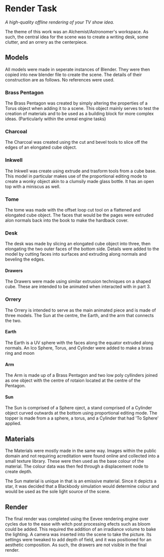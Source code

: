 # Render Task
*A high-quality offline rendering of your TV show idea.* 

The theme of this work was an Alchemist/Astronomer's workspace. As such, the central idea for the scene was to create a writing desk, some clutter, and an orrery as the centerpiece.

## Models
All models were made in seperate instances of Blender. They were then copied into new blender file to create the scene. The details of their construction are as follows. No references were used.

### Brass Pentagon
The Brass Pentagon was created by simply altering the properties of a Torus object when adding it to a scene. This object mainly serves to test the creation of materials and to be used as a building block for more complex ideas. (Particularly within the unreal engine tasks) 

### Charcoal
The Charcoal was created using the cut and bevel tools to slice off the edges of an elongated cube object. 

### Inkwell
The Inkwell was create using extrude and trasform tools from a cube base. This model in particular makes use of the proportional editing mode to create a wonky object akin to a clumsily made glass bottle. It has an open top with a miniscus as well.

### Tome
The tome was made with the offset loop cut tool on a flattened and elongated cube object. The faces that would be the pages were extruded alon normals back into the book to make the hardback cover.

### Desk
The desk was made by slicing an elongated cube object into three, then elongating the two outer faces of the bottom side. Details were added to the model by cutting faces into surfaces and extruding along normals and beveling the edges.

#### Drawers
The Drawers were made using similar extrusion techniques on a shaped cube. These are intended to be animated when interacted with in part 3.

### Orrery
The Orrery is intended to serve as the main animated piece and is made of three models. The Sun at the centre, the Earth, and the arm that connects the two.

#### Earth
The Earth is a UV sphere with the faces along the equator extruded along normals. An Ico Sphere, Torus, and Cylinder were added to make a brass ring and moon

#### Arm
The Arm is made up of a Brass Pentagon and two low poly cyllinders joined as one object with the centre of rotaion located at the centre of the Pentagon.

#### Sun
The Sun is comprised of a Sphere oject, a stand comprised of a Cylinder object curved outwards at the bottom using proportional editing mode. The topper is made from a a sphere, a torus, and a Cylinder that had 'To Sphere' applied.

## Materials
The Materials were mostly made in the same way. Images within the public domain and not requiring acreditation were found online and collected into a small texture library. These were then used as the base colour of the material. The colour data was then fed through a displacement node to create depth.

The Sun material is unique in that is an emissive material. Since it depicts a star, it was decided that a Blackbody simulation would determine colour and would be used as the sole light source of the scene.

## Render
The final render was completed using the Eevee rendering engine over cycles due to the ease with witch post processing efects such as bloom could be added. This required the addition of an irradiance volume to bake the lighting. A camera was inserted into the scene to take the picture. Its settings were tweaked to add depth of field, and it was positioned for an aesthetic composition. As such, the drawers are not visible in the final render. 

